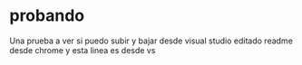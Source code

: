 # probando
Una prueba a ver si puedo subir y bajar desde visual studio
editado readme desde chrome
y esta linea es desde vs